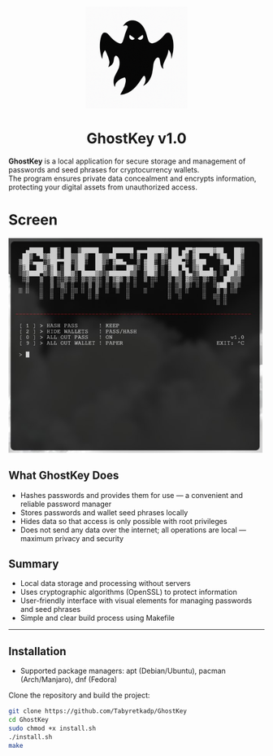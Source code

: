<div align = center>

<img src="/core/visual/Logo.png" alt="Logo" width="200"/>

<br>

<h1>GhostKey v1.0</h1>

</div>

**GhostKey** is a local application for secure storage and management of passwords and seed phrases for cryptocurrency wallets.  
The program ensures private data concealment and encrypts information, protecting your digital assets from unauthorized access.

# Screen

<img src="/screen/1.jpg" alt="Screen" width="500"/>

## What GhostKey Does

- Hashes passwords and provides them for use — a convenient and reliable password manager  
- Stores passwords and wallet seed phrases locally  
- Hides data so that access is only possible with root privileges  
- Does not send any data over the internet; all operations are local — maximum privacy and security

## Summary

- Local data storage and processing without servers  
- Uses cryptographic algorithms (OpenSSL) to protect information  
- User-friendly interface with visual elements for managing passwords and seed phrases  
- Simple and clear build process using Makefile

---

## Installation

- Supported package managers: apt (Debian/Ubuntu), pacman (Arch/Manjaro), dnf (Fedora)

Clone the repository and build the project:

```bash
git clone https://github.com/Tabyretkadp/GhostKey
cd GhostKey
sudo chmod +x install.sh
./install.sh
make

